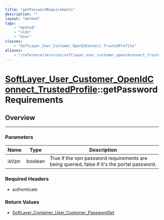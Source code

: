 ```yaml
---
title: "getPasswordRequirements"
description: ""
layout: "method"
tags:
    - "method"
    - "sldn"
    - "User"
classes:
    - "SoftLayer_User_Customer_OpenIdConnect_TrustedProfile"
aliases:
    - "/reference/services/softlayer_user_customer_openidconnect_trustedprofile/getPasswordRequirements"
---
```

# [SoftLayer_User_Customer_OpenIdConnect_TrustedProfile](/reference/services/SoftLayer_User_Customer_OpenIdConnect_TrustedProfile)::getPasswordRequirements





## Overview 


-----

### Parameters 
|Name | Type | Description |
| --- | --- | --- |
|isVpn| boolean| True if the vpn password requirements are being queried, false if it's the portal password.|


### Required Headers
* authenticate


### Return Values
* <a href='/reference/datatypes/SoftLayer_Container_User_Customer_PasswordSet'>SoftLayer_Container_User_Customer_PasswordSet </a>




